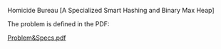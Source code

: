 Homicide Bureau [A Specialized Smart Hashing and Binary Max Heap]

The problem is defined in the PDF:

[Problem&Specs.pdf](https://github.com/user-attachments/files/17543280/PA.3.-.Assignment.Text.pdf)
